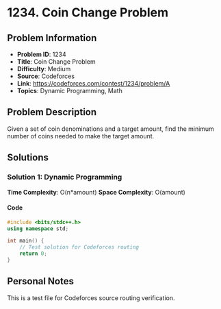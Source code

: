 # 1234. Coin Change Problem

## Problem Information
- **Problem ID**: 1234
- **Title**: Coin Change Problem
- **Difficulty**: Medium
- **Source**: Codeforces
- **Link**: https://codeforces.com/contest/1234/problem/A
- **Topics**: Dynamic Programming, Math

## Problem Description

Given a set of coin denominations and a target amount, find the minimum number of coins needed to make the target amount.

## Solutions

### Solution 1: Dynamic Programming
**Time Complexity**: O(n*amount)
**Space Complexity**: O(amount)

#### Code
```cpp
#include <bits/stdc++.h>
using namespace std;

int main() {
    // Test solution for Codeforces routing
    return 0;
}
```

## Personal Notes
This is a test file for Codeforces source routing verification.